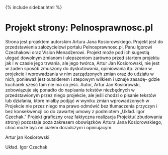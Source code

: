 ---
---

{% include sidebar.html %}

  <div class="w3-row w3-padding-64">
    <div class="w3-twothird w3-container">
      <h1 class="w3-text-teal">Projekt strony: Pelnosprawnosc.pl</h1>
      <p>   Strona jest projektem autorskim Artura Jana Kosiorowskiego. Projekt jest do przedstawienia założycielowi portalu Pelnosprawnosc.pl, Panu Igorowi Czechakowi oraz Vision Menadżerowi. Projekt może pod ich sugestią ulegać dowolnym zmianom i ulepszeniom zarówno przed startem projektu jak i w czasie jego trwania, ale jego twórca, Artur Jan Kosiorowski, nie jest w żaden sposób zmuszony do dyskutowania, opiniowania itp. zmian w projekcie i wprowadzania w nim zarządzonych zmian oraz do udziału w nich, ponieważ jest outsiderem i stepowym wilkiem i uznaje zasadę- gdzie kucharek sześć tam nie ma co jeść. Autor, Artur Jan Kosiorowski, zobowiązuje się ponadto do napisania tekstów niezbędnych w przedstawionym przez niego projekcie, ale jeśli chodzi o pisanie tekstów lub działania, które miałby podjąć w wyniku zmian wprowadzonych w Projekcie nie przez niego ma prawo odmówić bez tłumaczenia przyczyn i bez konsekwencji co do zawartej umowy z podmiotem „Układ. Igor Czechak.” Projekt graficzny oraz faktyczna realizacja Projektu( zbudowania strony) pozostaje poza zakresem obowiązków Artura Jana Kosiorowskiego, choć może być on ciałem doradczym i opiniujacym.</p>
    </div>
    <div class="w3-third w3-container">
      <p class="w3-border w3-padding-large w3-padding-32 w3-center">Artur jan Kosiorowski</p>
      <p class="w3-border w3-padding-large w3-padding-64 w3-center">Układ. Igor Czechak</p>
    </div>
  </div>






